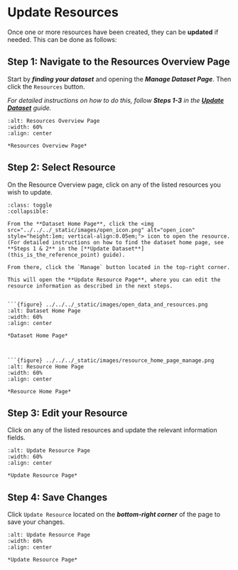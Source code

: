 # Update Resources
Once one or more resources have been created, they can be **updated** if needed.
This can be done as follows:

## Step 1: Navigate to the Resources Overview Page
Start by ***finding your dataset*** and opening the ***Manage Dataset Page***. Then click the `Resources` button.

_For detailed instructions on how to do this, follow **Steps 1-3** in the [**Update Dataset**](this_is_the_reference_point) guide._


```{figure} ../../../_static/images/resource_overview_page.png
:alt: Resources Overview Page
:width: 60%
:align: center

*Resources Overview Page*

```

## Step 2: Select Resource
On the Resource Overview page, click on any of the listed resources you wish to update.


```{admonition} Alternatively Way to Access the Resource(s)
:class: toggle
:collapsible:

From the **Dataset Home Page**, click the <img src="../../../_static/images/open_icon.png" alt="open_icon" style="height:1em; vertical-align:0.05em;"> icon to open the resource.
(For detailed instructions on how to find the dataset home page, see **Steps 1 & 2** in the [**Update Dataset**](this_is_the_reference_point) guide).

From there, click the `Manage` button located in the top-right corner.

This will open the **Update Resource Page**, where you can edit the resource information as described in the next steps.


```{figure} ../../../_static/images/open_data_and_resources.png
:alt: Dataset Home Page
:width: 60%
:align: center

*Dataset Home Page*



```{figure} ../../../_static/images/resource_home_page_manage.png
:alt: Resource Home Page
:width: 60%
:align: center

*Resource Home Page*

```




## Step 3: Edit your Resource
Click on any of the listed resources and update the relevant information fields.

```{figure} ../../../_static/images/update_resource_page.png
:alt: Update Resource Page
:width: 60%
:align: center

*Update Resource Page*

```


## Step 4: Save Changes
Click `Update Resource` located on the ***bottom-right corner*** of the page to save your changes.

```{figure} ../../../_static/images/update_resource_button.png
:alt: Update Resource Page
:width: 60%
:align: center

*Update Resource Page*

```

